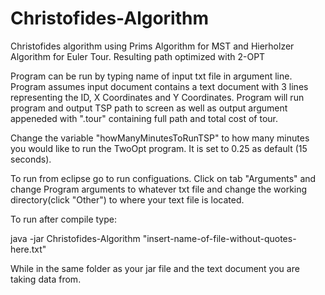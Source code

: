 # Christofides-Algorithm
Christofides algorithm using Prims Algorithm for MST and Hierholzer Algorithm for Euler Tour. Resulting path optimized with 2-OPT

Program can be run by typing name of input txt file in argument line. 
Program assumes input document contains a text document with 3 lines representing the ID, X Coordinates and Y Coordinates.
Program will run program and output TSP path to screen as well as output argument appeneded with ".tour" containing full path and total cost of 
tour.

Change the variable "howManyMinutesToRunTSP" to how many minutes you would like to run the TwoOpt program. It is set to 0.25 as default (15 seconds).

To run from eclipse go to run configuations. Click on tab "Arguments" and change Program arguments to whatever txt file and change the working directory(click "Other") to where your text file is located. 

To run after compile type: 

java -jar Christofides-Algorithm "insert-name-of-file-without-quotes-here.txt" 

While in the same folder as your jar file and the text document you are taking data from.
